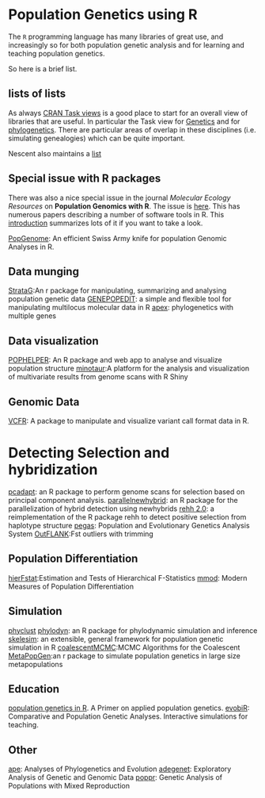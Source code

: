 # Population Genetics using R

The `R` programming language has many libraries of great use, and increasingly so for both population genetic analysis and for learning and teaching population genetics.

So here is a brief list.

## lists of lists
As always [CRAN Task views](https://cran.r-project.org/web/views/) is a good place to start for an overall view of libraries that are useful. In particular the Task view for [Genetics](https://cran.r-project.org/web/views/Genetics.html) and for [phylogenetics](https://cran.r-project.org/web/views/Phylogenetics.html). There are particular areas of overlap in these disciplines (i.e. simulating genealogies) which can be quite important.

Nescent also maintains a [list](http://popgen.nescent.org/PACKAGES.html)

## Special issue with R packages
There was also a nice special issue in the journal *Molecular Ecology Resources* on **Population Genomics with R**. The issue is [here](http://onlinelibrary.wiley.com/doi/10.1111/men.2017.17.issue-1/issuetoc). This has numerous papers describing a number of software tools in R. This [introduction](http://onlinelibrary.wiley.com/doi/10.1111/1755-0998.12636/full) summarizes lots of it if you want to take a look.


[PopGenome](https://academic.oup.com/mbe/article/31/7/1929/2925788/PopGenome-An-Efficient-Swiss-Army-Knife-for): An efficient Swiss Army knife for population Genomic Analyses in R.

## Data munging
[StrataG]():An r package for manipulating, summarizing and analysing population genetic data
[GENEPOPEDIT](): a simple and flexible tool for manipulating multilocus molecular data in R
[apex](): phylogenetics with multiple genes

## Data visualization
[POPHELPER](): An R package and web app to analyse and visualize population structure
[minotaur]():A platform for the analysis and visualization of multivariate results from genome scans with R Shiny

## Genomic Data
[VCFR](): A package to manipulate and visualize variant call format data in R.

# Detecting Selection and hybridization
[pcadapt](): an R package to perform genome scans for selection based on principal component analysis.
[parallelnewhybrid](): an R package for the parallelization of hybrid detection using newhybrids
[rehh 2.0](): a reimplementation of the R package rehh to detect positive selection from haplotype structure
[pegas](): Population and Evolutionary Genetics Analysis System
[OutFLANK]():Fst outliers with trimming

## Population Differentiation
[hierFstat]():Estimation and Tests of Hierarchical F-Statistics
[mmod](): 	Modern Measures of Population Differentiation

## Simulation
[phyclust]()
[phylodyn](): an R package for phylodynamic simulation and inference
[skelesim](): an extensible, general framework for population genetic simulation in R
[coalescentMCMC]():MCMC Algorithms for the Coalescent
[MetaPopGen](http://onlinelibrary.wiley.com/doi/10.1111/1755-0998.12371/abstract):an r package to simulate population genetics in large size metapopulations

## Education
[population genetics in R](https://grunwaldlab.github.io/Population_Genetics_in_R/). A Primer on applied population genetics.
[evobiR](https://cran.r-project.org/web/packages/evobiR/index.html): Comparative and Population Genetic Analyses. Interactive simulations for teaching.

## Other
[ape](): Analyses of Phylogenetics and Evolution
[adegenet](): Exploratory Analysis of Genetic and Genomic Data
[poppr](http://grunwaldlab.cgrb.oregonstate.edu/poppr-r-package-population-genetics): Genetic Analysis of Populations with Mixed Reproduction
